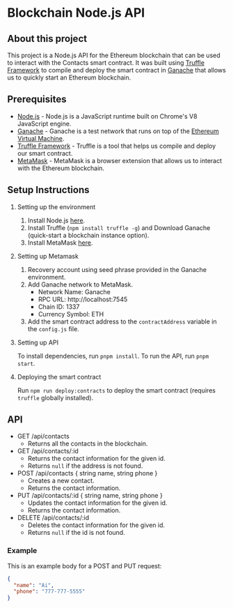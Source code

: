 # Blockchain Node.js API

## About this project

This project is a Node.js API for the Ethereum blockchain that can be used to interact with the Contacts smart contract. It was built using [Truffle Framework](https://trufflesuite.com/truffle/) to compile and deploy the smart contract in [Ganache](https://trufflesuite.com/ganache/) that allows us to quickly start an Ethereum blockchain.

## Prerequisites

  * [Node.js](https://nodejs.org/) - Node.js is a JavaScript runtime built on Chrome's V8 JavaScript engine.
  * [Ganache](https://trufflesuite.com/ganache/) - Ganache is a test network that runs on top of the [Ethereum Virtual Machine](https://ethereum.org/).
  * [Truffle Framework](https://trufflesuite.com/truffle/) - Truffle is a tool that helps us compile and deploy our smart contract.
  * [MetaMask](https://metamask.io/) - MetaMask is a browser extension that allows us to interact with the Ethereum blockchain.

## Setup Instructions

1. Setting up the environment

    1. Install Node.js [here](https://nodejs.org/en/download/).
    1. Install Truffle (`npm install truffle -g`) and Download Ganache (quick-start a blockchain instance option).
    1. Install MetaMask [here](https://metamask.io/).

1. Setting up Metamask

    1. Recovery account using seed phrase provided in the Ganache environment.
    1. Add Ganache network to MetaMask.
        - Network Name: Ganache
        - RPC URL: http://localhost:7545
        - Chain ID: 1337
        - Currency Symbol: ETH
    1. Add the smart contract address to the `contractAddress` variable in the `config.js` file.

1. Setting up API

    To install dependencies, run `pnpm install`.
    To run the API, run `pnpm start`.

1. Deploying the smart contract

    Run `npm run deploy:contracts` to deploy the smart contract (requires `truffle` globally installed).

## API

  * GET /api/contacts
    * Returns all the contacts in the blockchain.
  * GET /api/contacts/:id
    * Returns the contact information for the given id.
    * Returns `null` if the address is not found.
  * POST /api/contacts { string name, string phone }
    * Creates a new contact.
    * Returns the contact information.
  * PUT /api/contacts/:id { string name, string phone }
    * Updates the contact information for the given id.
    * Returns the contact information.
  * DELETE /api/contacts/:id
    * Deletes the contact information for the given id.
    * Returns `null` if the id is not found.

### Example

This is an example body for a POST and PUT request:

```json
{
  "name": "Ai",
  "phone": "777-777-5555"
}
```
